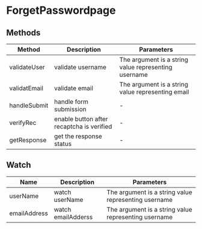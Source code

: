 # ForgetPasswordpage

## Methods

<!-- @vuese:ForgetPasswordpage:methods:start -->
|Method|Description|Parameters|
|---|---|---|
|validateUser|validate username|The argument is a string value representing username|
|validatEmail|validate email|The argument is a string value representing email|
|handleSubmit|handle form submission|-|
|verifyRec|enable button after recaptcha is verified|-|
|getResponse|get the response status|-|

<!-- @vuese:ForgetPasswordpage:methods:end -->


## Watch

<!-- @vuese:ForgetPasswordpage:watch:start -->
|Name|Description|Parameters|
|---|---|---|
|userName|watch userName|The argument is a string value representing username|
|emailAddress|watch emailAdderss|The argument is a string value representing username|

<!-- @vuese:ForgetPasswordpage:watch:end -->


